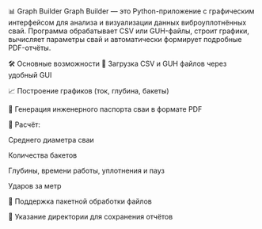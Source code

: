 📊 Graph Builder
Graph Builder — это Python-приложение с графическим интерфейсом для анализа и визуализации данных виброуплотнённых свай. Программа обрабатывает CSV или GUH-файлы, строит графики, вычисляет параметры свай и автоматически формирует подробные PDF-отчёты.

🛠 Основные возможности
📂 Загрузка CSV и GUH файлов через удобный GUI

📈 Построение графиков (ток, глубина, бакеты)

📄 Генерация инженерного паспорта сваи в формате PDF

🧮 Расчёт:

Среднего диаметра сваи

Количества бакетов

Глубины, времени работы, уплотнения и пауз

Ударов за метр

🔁 Поддержка пакетной обработки файлов

💾 Указание директории для сохранения отчётов





